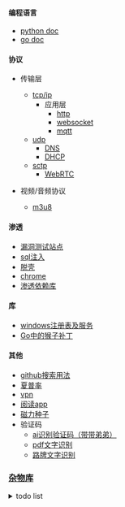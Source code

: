 #### 编程语言
  - [python doc](https://github.com/7134g/m_troops/blob/master/py/README.md)
  - [go doc](https://github.com/7134g/m_troops/blob/master/go/README.md)

#### 协议
- 传输层
  - [tcp/ip](proto/tcp.md)
    - 应用层
      - [http](proto/http.md)
      - [websocket](https://github.com/HJava/myBlog/tree/master/WebSocket%20%E5%8D%8F%E8%AE%AE%20RFC%20%E6%96%87%E6%A1%A3)
      - [mqtt](proto/mqtt.md)
  - [udp](proto/udp.md)
    - [DNS]()
    - [DHCP]()
  - [sctp](proto/sctp.md)
    - [WebRTC](https://github.com/pion/webrtc)

- 视频/音频协议
  - [m3u8](proto/m3u8.md)



#### 渗透
  - [漏洞测试站点](leak/leak_test.md)
  - [sql注入](leak/sql.md)
  - [脱壳](leak/脱壳.txt)
  - [chrome](leak/chrome.md)
  - [渗透依赖库](leak/库.md)

#### 库
- [windows注册表及服务](system/windows.md)
- [Go中的猴子补丁](mock/gomonkey.md)

#### 其他
- [github搜索用法](github.txt)
- [夏普率](doc/sharpe.md)
- [vpn](software/vpn.md)
- [阅读app](software/应用.md)
- [磁力种子](software/磁力种子.md)
- 验证码
  - [ai识别验证码（带带弟弟）](https://github.com/sml2h3/ddddocr)
  - [pdf文字识别](https://github.com/breezedeus/CnOCR)
  - [路牌文字识别](https://github.com/JaidedAI/EasyOCR)

### [杂物库](https://github.com/7134g/m_troops)

<details>
<summary>todo list</summary>

- 树莓派
  - [墨水屏电影](https://shumeipai.nxez.com/2020/10/13/how-to-build-a-very-slow-movie-player-in-2020.html)
- [存储相关的开源项目](https://github.com/gostor/awesome-go-storage/blob/master/README.md)
- [Telegram使用的协议](https://github.com/9seconds/mtg)

</details>

<!--
**7134g/7134g** is a ✨ _special_ ✨ repository because its `README.md` (this file) appears on your GitHub profile.

Here are some ideas to get you started:

- 🔭 I’m currently working on ...
- 🌱 I’m currently learning ...
- 👯 I’m looking to collaborate on ...
- 🤔 I’m looking for help with ...
- 💬 Ask me about ...
- 📫 How to reach me: ...
- 😄 Pronouns: ...
- ⚡ Fun fact: ...
-->
